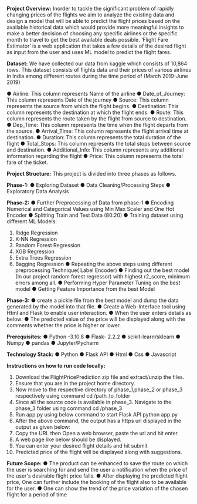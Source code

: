 


**Project Overview:**
Inorder to tackle the significant problem of rapidly changing prices of the flights we aim to analyze the existing data and design a model that will be able to predict the flight prices based on the available historical data which would provide more meaningful insights to make a better decision of choosing any specific airlines or the specific month to travel to get the best available deals possible. ‘Flight Fare Estimator’ is a web application that takes a few details of the desired flight as input from the user and uses ML model to predict the flight fares.


**Dataset:**
We have collected our data from kaggle which consists of 10,864 rows. This dataset consists of flights data and their prices of various airlines in India among different routes during the time period of (March 2019-June 2019)

● Airline: This column represents Name of the airline
● Date_of_Journey: This column represents Date of the journey
● Source: This column represents the source from which the flight begins.
● Destination: This column represents the destination at which the flight ends.
● Route: This column represents the route taken by the flight from source to destination.
● Dep_Time: This column represents the time when the flight departs from the source.
● Arrival_Time: This column represents the flight arrival time at destination.
● Duration: This column represents the total duration of the flight
● Total_Stops: This column represents the total stops between source and destination.
● Additional_Info: This column represents any additional information regarding the flight
● Price: This column represents the total fare of the ticket.



**Project Structure:**
This project is divided into three phases as follows.

**Phase-1:**
● Exploring Dataset
● Data Cleaning/Processing Steps
● Exploratory Data Analysis


**Phase-2:**
● Further Preprocessing of Data from phase-1
● Encoding Numerical and Categorical Values using Min Max Scaler and One Hot Encoder
● Splitting Train and Test Data (80:20)
● Training dataset using different ML Models:
1. Ridge Regression
2. K-NN Regression
3. Random Forest Regression
4. XGB Regression
5. Extra Trees Regression
6. Bagging Regression
● Repeating the above steps using different preprocessing Technique( Label Encoder)
● Finding out the best model (In our project random forest regressor) with highest r2_score, minimum errors among all.
● Performing Hyper Parameter Tuning on the best model
● Getting Feature Importance from the best Model


**Phase-3:**
● create a pickle file from the best model and dump the data generated by the model into that file.
● Create a Web-Interface tool using Html and Flask to enable user interaction.
● When the user enters details as below:
● The predicted value of the price will be displayed along with the comments whether the price is higher or lower.


**Prerequisites:**
● Python -3.10.8
● Flask- 2.2.2
● scikit-learn/sklearn
● Numpy
● pandas
● Jupyter/Pycharm


**Technology Stack:**
● Python
● Flask API
● Html
● Css
● Javascript


**Instructions on how to run code locally:**
1. Download the FlightPricePrediction zip file and extract/unzip the files.
2. Ensure that you are in the project home directory.
3. Now move to the respective directory of phase_1,phase_2 or phase_3 respectively  using command cd /path_to_folder
4. Since all the source code is available in phase_3. Navigate to the phase_3 folder using  command cd /phase_3
5. Run app.py using below command to start Flask API   python app.py
6. After the above command, the output has a https url displayed in the output as given  below:
7. Copy the URL then Open a web browser, paste the url and hit enter
8. A web page like below should be displayed.
9. You can enter your desired flight details and hit submit
10. Predicted price of the flight will be displayed along with suggestions.


**Future Scope:**
● The product can be enhanced to save the route on which the user is searching for and send the user a notification when the price of the user's  desirable flight price falls.
● After displaying the predicted flight price, One can further include the booking of the flight also to be available for the user.
● One can show the trend of the price variation of the chosen flight for a period of time
